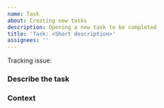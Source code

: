 ```yaml
---
name: Task
about: Creating new tasks
description: Opening a new task to be completed
title: 'Task: <Short description>'
assignees: ''
---
```


<!--
  Not sure where to start?

  See the end of the issue body for some tips!
-->

Tracking issue: <!-- Link to epic or other tracking issue -->

### Describe the task

<!-- This should be short and sweet at first. Example: Where will we store draft issue body data? -->

### Context

<!--
A little more detail about what decision needs to be made and why, data points to consider, etc.

The goal of this section is primarily to give consultants all the information, links, etc. that they need to participate.
-->
